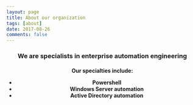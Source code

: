 ```yaml
---
layout: page
title: About our organization
tags: [about]
date: 2017-08-26
comments: false
---
```

<center>
<h3>
We are specialists in enterprise automation engineering
</h3>
<h4>
Our specialties include:
<ul class="posts-list">
<li>Powershell</li>
<li>Windows Server automation</li>
<li>Active Directory automation</li>
</h4>
</center>
